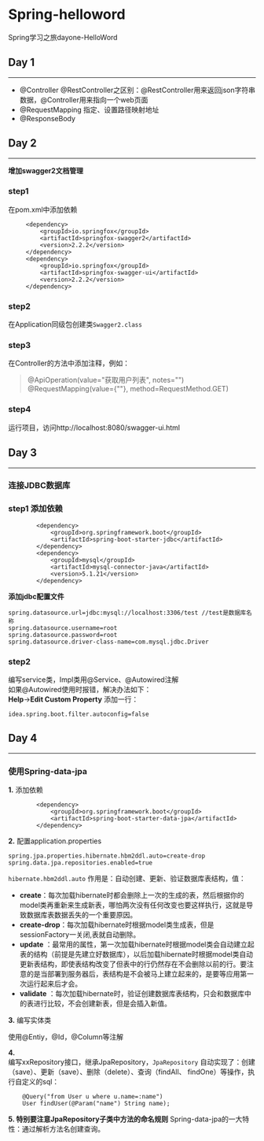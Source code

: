 # Spring-helloword
Spring学习之旅dayone-HelloWord     

## Day 1
----

* @Controller @RestController之区别：@RestController用来返回json字符串数据，@Controller用来指向一个web页面
* @RequestMapping 指定、设置路径映射地址
* @ResponseBody       


## Day 2
----

**增加swagger2文档管理**        

### step1  
   在pom.xml中添加依赖
   ```
   		<dependency>
   			<groupId>io.springfox</groupId>
   			<artifactId>springfox-swagger2</artifactId>
   			<version>2.2.2</version>
   		</dependency>
   		<dependency>
   			<groupId>io.springfox</groupId>
   			<artifactId>springfox-swagger-ui</artifactId>
   			<version>2.2.2</version>
   		</dependency>
   ```     
        
### step2

   在Application同级包创建类`Swagger2.class`             
   
### step3
   
   在Controller的方法中添加注释，例如：
   >@ApiOperation(value="获取用户列表", notes="")
   ><br>@RequestMapping(value={""}, method=RequestMethod.GET)              
   
### step4
   运行项目，访问http://localhost:8080/swagger-ui.html                   
   
   
## Day 3
----

### 连接JDBC数据库            

### step1 **添加依赖**            


```
        <dependency>
            <groupId>org.springframework.boot</groupId>
            <artifactId>spring-boot-starter-jdbc</artifactId>
        </dependency>
        <dependency>
            <groupId>mysql</groupId>
            <artifactId>mysql-connector-java</artifactId>
            <version>5.1.21</version>
        </dependency>
```

**添加jdbc配置文件**            

```
spring.datasource.url=jdbc:mysql://localhost:3306/test //test是数据库名称
spring.datasource.username=root
spring.datasource.password=root
spring.datasource.driver-class-name=com.mysql.jdbc.Driver
```

### step2

编写service类，Impl类用@Service、@Autowired注解     
如果@Autowired使用时报错，解决办法如下：     
**Help**->**Edit Custom Property** 添加一行：     

```
idea.spring.boot.filter.autoconfig=false
```     

## Day 4
----

### 使用Spring-data-jpa     

**1.** 添加依赖    
```
        <dependency>
            <groupId>org.springframework.boot</groupId>
            <artifactId>spring-boot-starter-data-jpa</artifactId>
        </dependency>
```           

**2.** 配置application.properties           

```
spring.jpa.properties.hibernate.hbm2ddl.auto=create-drop
spring.data.jpa.repositories.enabled=true
```     

`hibernate.hbm2ddl.auto` 作用是：自动创建、更新、验证数据库表结构，值：
- **create**：每次加载hibernate时都会删除上一次的生成的表，然后根据你的model类再重新来生成新表，哪怕两次没有任何改变也要这样执行，这就是导致数据库表数据丢失的一个重要原因。     
- **create-drop**：每次加载hibernate时根据model类生成表，但是sessionFactory一关闭,表就自动删除。     
- **update** ：最常用的属性，第一次加载hibernate时根据model类会自动建立起表的结构（前提是先建立好数据库），以后加载hibernate时根据model类自动更新表结构，即使表结构改变了但表中的行仍然存在不会删除以前的行。要注意的是当部署到服务器后，表结构是不会被马上建立起来的，是要等应用第一次运行起来后才会。               
- **validate** ：每次加载hibernate时，验证创建数据库表结构，只会和数据库中的表进行比较，不会创建新表，但是会插入新值。                 

**3.** 编写实体类      

   使用@Entiy，@Id，@Column等注解          
   
**4.**            
   编写xxRepository接口，继承JpaRepository，`JpaRepository` 自动实现了：创建（save）、更新（save）、删除（delete）、查询（findAll、                findOne）等操作，执行自定义的sql：             
```
    @Query("from User u where u.name=:name")
    User findUser(@Param("name") String name);
```       

**5. 特别要注意JpaRepository子类中方法的命名规则**  Spring-data-jpa的一大特性：通过解析方法名创建查询。

